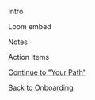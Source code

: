 Intro

Loom embed

Notes

Action Items

[Continue to "Your Path"](https://github.com/bootcamp-students/Resources/wiki/Onboarding-%7C-Your-Path)

[Back to Onboarding](https://github.com/bootcamp-students/Resources/wiki/Syllabus#onboarding)